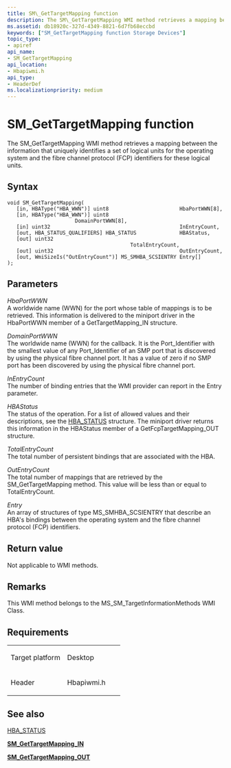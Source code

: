 ```yaml
---
title: SM\_GetTargetMapping function
description: The SM\_GetTargetMapping WMI method retrieves a mapping between the information that uniquely identifies a set of logical units for the operating system and the fibre channel protocol (FCP) identifiers for these logical units.
ms.assetid: db18920c-327d-4349-8821-6d7fb68eccbd
keywords: ["SM_GetTargetMapping function Storage Devices"]
topic_type:
- apiref
api_name:
- SM_GetTargetMapping
api_location:
- Hbapiwmi.h
api_type:
- HeaderDef
ms.localizationpriority: medium
---
```


# SM\_GetTargetMapping function


The SM\_GetTargetMapping WMI method retrieves a mapping between the information that uniquely identifies a set of logical units for the operating system and the fibre channel protocol (FCP) identifiers for these logical units.

Syntax
------

```ManagedCPlusPlus
void SM_GetTargetMapping(
   [in, HBAType("HBA_WWN")] uint8                       HbaPortWWN[8],
   [in, HBAType("HBA_WWN")] uint8                       DomainPortWWN[8],
   [in] uint32                                          InEntryCount,
   [out, HBA_STATUS_QUALIFIERS] HBA_STATUS              HBAStatus,
   [out] uint32                                         TotalEntryCount,
   [out] uint32                                         OutEntryCount,
   [out, WmiSizeIs("OutEntryCount")] MS_SMHBA_SCSIENTRY Entry[]
);
```

Parameters
----------

*HbaPortWWN*   
A worldwide name (WWN) for the port whose table of mappings is to be retrieved. This information is delivered to the miniport driver in the HbaPortWWN member of a GetTargetMapping\_IN structure.

*DomainPortWWN*   
The worldwide name (WWN) for the callback. It is the Port\_Identifier with the smallest value of any Port\_Identifier of an SMP port that is discovered by using the physical fibre channel port. It has a value of zero if no SMP port has been discovered by using the physical fibre channel port.

*InEntryCount*   
The number of binding entries that the WMI provider can report in the Entry parameter.

*HBAStatus*   
The status of the operation. For a list of allowed values and their descriptions, see the [HBA\_STATUS](hba-status.md) structure. The miniport driver returns this information in the HBAStatus member of a GetFcpTargetMapping\_OUT structure.

*TotalEntryCount*   
The total number of persistent bindings that are associated with the HBA.

*OutEntryCount*   
The total number of mappings that are retrieved by the SM\_GetTargetMapping method. This value will be less than or equal to TotalEntryCount.

*Entry*   
An array of structures of type MS\_SMHBA\_SCSIENTRY that describe an HBA's bindings between the operating system and the fibre channel protocol (FCP) identifiers.

Return value
------------

Not applicable to WMI methods.

Remarks
-------

This WMI method belongs to the MS\_SM\_TargetInformationMethods WMI Class.

Requirements
------------

<table>
<colgroup>
<col width="50%" />
<col width="50%" />
</colgroup>
<tbody>
<tr class="odd">
<td align="left"><p>Target platform</p></td>
<td align="left">Desktop</td>
</tr>
<tr class="even">
<td align="left"><p>Header</p></td>
<td align="left">Hbapiwmi.h</td>
</tr>
</tbody>
</table>

## <span id="see_also"></span>See also


[HBA\_STATUS](hba-status.md)

[**SM\_GetTargetMapping\_IN**](https://msdn.microsoft.com/library/windows/hardware/ff566256)

[**SM\_GetTargetMapping\_OUT**](https://msdn.microsoft.com/library/windows/hardware/ff566258)

 

 






